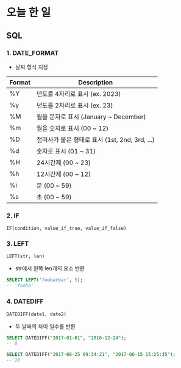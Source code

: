 # 오늘 한 일

## SQL
### 1. DATE_FORMAT
- 날짜 형식 지정

|Format|Description|
|----|----|
|%Y| 년도를 4자리로 표시 (ex. 2023)|
|%y| 년도를 2자리로 표시 (ex. 23)|
|%M| 월을 문자로 표시 (January ~ December)|
|%m| 월을 숫자로 표시 (00 ~ 12)
|%D| 접미사가 붙은 형태로 표시 (1st, 2nd, 3rd, ...)
|%d| 숫자로 표시 (01 ~ 31)|
|%H| 24시간제 (00 ~ 23)|
|%h| 12시간제 (00 ~ 12)|
|%i| 분 (00 ~ 59)|
|%s| 초 (00 ~ 59)|

### 2. IF
`IF(condition, value_if_true, value_if_false)`

### 3. LEFT
`LEFT(str, len)`
- str에서 왼쪽 len개의 요소 반환
```sql
SELECT LEFT('foobarbar', 5);
-- 'fooba'
```

### 4. DATEDIFF
`DATEDIFF(date1, date2)`
- 두 날짜의 차이 일수를 반환
```sql
SELECT DATEDIFF("2017-01-01", "2016-12-24");
-- 8

SELECT DATEDIFF("2017-06-25 09:34:21", "2017-06-15 15:25:35");
-- 10
```